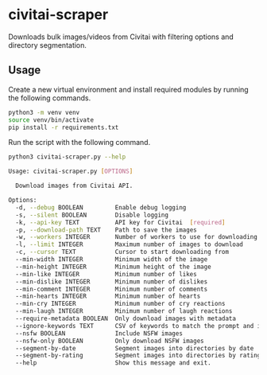 
# civitai-scraper

Downloads bulk images/videos from Civitai with filtering options and directory segmentation.

## Usage

Create a new virtual environment and install required modules by running the following commands.

```bash
python3 -m venv venv
source venv/bin/activate
pip install -r requirements.txt
```

Run the script with the following command.

```bash
python3 civitai-scraper.py --help

Usage: civitai-scraper.py [OPTIONS]

  Download images from Civitai API.

Options:
  -d, --debug BOOLEAN         Enable debug logging
  -s, --silent BOOLEAN        Disable logging
  -k, --api-key TEXT          API key for Civitai  [required]
  -p, --download-path TEXT    Path to save the images
  -w, --workers INTEGER       Number of workers to use for downloading
  -l, --limit INTEGER         Maximum number of images to download
  -c, --cursor TEXT           Cursor to start downloading from
  --min-width INTEGER         Minimum width of the image
  --min-height INTEGER        Minimum height of the image
  --min-like INTEGER          Minimum number of likes
  --min-dislike INTEGER       Minimum number of dislikes
  --min-comment INTEGER       Minimum number of comments
  --min-hearts INTEGER        Minimum number of hearts
  --min-cry INTEGER           Minimum number of cry reactions
  --min-laugh INTEGER         Minimum number of laugh reactions
  --require-metadata BOOLEAN  Only download images with metadata
  --ignore-keywords TEXT      CSV of keywords to match the prompt and ignore
  --nsfw BOOLEAN              Include NSFW images
  --nsfw-only BOOLEAN         Only download NSFW images
  --segment-by-date           Segment images into directories by date
  --segment-by-rating         Segment images into directories by rating
  --help                      Show this message and exit.
```
